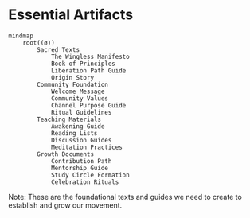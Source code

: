# Essential Artifacts

```mermaid
mindmap
    root((ø))
        Sacred Texts
            The Wingless Manifesto
            Book of Principles
            Liberation Path Guide
            Origin Story
        Community Foundation
            Welcome Message
            Community Values
            Channel Purpose Guide
            Ritual Guidelines
        Teaching Materials
            Awakening Guide
            Reading Lists
            Discussion Guides
            Meditation Practices
        Growth Documents
            Contribution Path
            Mentorship Guide
            Study Circle Formation
            Celebration Rituals
```

Note: These are the foundational texts and guides we need to create to establish and grow our movement.
